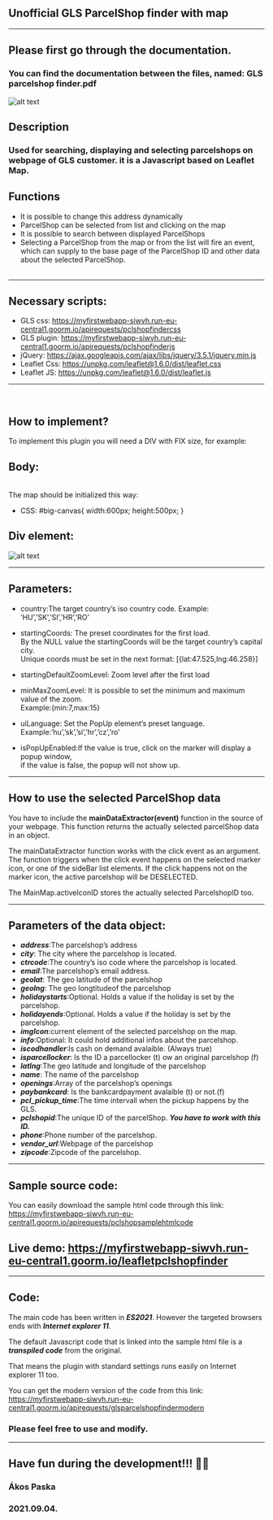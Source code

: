 ## Unofficial GLS ParcelShop finder with map

---



## Please first go through the documentation.
### You can find the documentation between the files, named: GLS parcelshop finder.pdf
![alt text](https://myfirstwebapp-siwvh.run-eu-central1.goorm.io/images/pclshopdoc.jpg)
## Description
### Used for searching, displaying and selecting parcelshops on webpage of GLS customer. it is a Javascript based on Leaflet Map.

## Functions

- lt is possible to change this address dynamically
- ParcelShop can be selected from list and clicking on the map
- lt is possible to search between displayed ParcelShops
- Selecting a ParcelShop from the map or from the list will fire an event, which can supply to the
  base page of the ParcelShop ID and other data about the selected ParcelShop.
  <br>
  <br>

---

## Necessary scripts:

- GLS css: https://myfirstwebapp-siwvh.run-eu-central1.goorm.io/apirequests/pclshopfindercss
- GLS plugin: https://myfirstwebapp-siwvh.run-eu-central1.goorm.io/apirequests/pclshopfinderjs
- jQuery: https://ajax.googleapis.com/ajax/libs/jquery/3.5.1/jquery.min.js
- Leaflet Css: https://unpkg.com/leaflet@1.6.0/dist/leaflet.css
- Leaflet JS: https://unpkg.com/leaflet@1.6.0/dist/leaflet.js

---

<br>

## How to implement?

To implement this plugin you will need a DIV with FIX size, for example:

## Body:

<br>The map should be initialized this way:

- CSS: #big-canvas{ width:600px; height:500px; }

## Div element:

![alt text](https://myfirstwebapp-siwvh.run-eu-central1.goorm.io/apirequests/pssmapscriptjpg)


---

## Parameters:

- country:The target country’s iso country code. Example: ‘HU’,’SK’,’SI’,’HR’,’RO’

- startingCoords: The preset coordinates for the first load.<br>
  By the NULL value the startingCoords will be the target country’s capital city.<br>
  Unique coords must be set in the next format: [{lat:47.525,lng:46.258}]

- startingDefaultZoomLevel: Zoom level after the first load

- minMaxZoomLevel: It is possible to set the minimum and maximum value of the zoom.
  <br> Example:{min:7,max:15}

- uiLanguage: Set the PopUp element’s preset language. Example:’hu’,’sk’,’si’,’hr’,’cz’,’ro’

- isPopUpEnabled:If the value is true, click on the marker will display a popup window,<br> if the value is
  false, the popup will not show up.

---

## How to use the selected ParcelShop data

You have to include the **mainDataExtractor(event)** function in the source of your webpage. This function returns the actually selected parcelShop data in an object.

The mainDataExtractor function works with the click event as an argument. The function triggers when the click event happens on the selected marker icon, or one of the sideBar list elements. If the click happens not on the marker icon, the active parcelshop will be DESELECTED.

The MainMap.activeIconID stores the actually selected ParcelshopID too.

---

## Parameters of the data object:

- **_address_**:The parcelshop’s address
- **_city_**: The city where the parcelshop is located.
- **_ctrcode_**:The country’s iso code where the parcelshop is located.
- **_email_**:The parcelshop’s email address.
- **_geolat_**: The geo latitude of the parcelshop
- **_geolng_**: The geo longtitudeof the parcelshop
- **_holidaystarts_**:Optional. Holds a value if the holiday is set by the parcelshop.
- **_holidayends_**:Optional. Holds a value if the holiday is set by the parcelshop.
- **_imgIcon_**:current element of the selected parcelshop on the map.
- **_info_**:Optional: It could hold additional infos about the parcelshop.
- **_iscodhandler_**:Is cash on demand avalaible. (Always true)
- **_isparcellocker_**: Is the ID a parcellocker (t) ow an original parcelshop (f)
- **_latlng_**:The geo latitude and longitude of the parcelshop
- **_name_**: The name of the parcelshop
- **_openings_**:Array of the parcelshop’s openings
- **_paybankcard_**: Is the bankcardpayment avalaible (t) or not.(f)
- **_pcl_pickup_time_**:The time intervall when the pickup happens by the GLS.
- **_pclshopid_**:The unique ID of the parcelShop. **_You have to work with this ID._**
- **_phone_**:Phone number of the parcelshop.
- **_vendor_url_**:Webpage of the parcelshop
- **_zipcode_**:Zipcode of the parcelshop.

---

## Sample source code:

You can easily download the sample html code through this link: https://myfirstwebapp-siwvh.run-eu-central1.goorm.io/apirequests/pclshopsamplehtmlcode

## Live demo: https://myfirstwebapp-siwvh.run-eu-central1.goorm.io/leafletpclshopfinder

---

## Code:

The main code has been written in **_ES2021_**. However the targeted browsers ends with **_Internet explorer 11_**.

The default Javascript code that is linked into the sample html file is a **_transpiled code_** from the original.

That means the plugin with standard settings runs easily on Internet explorer 11 too.

You can get the modern version of the code from this link: https://myfirstwebapp-siwvh.run-eu-central1.goorm.io/apirequests/glsparcelshopfindermodern

### Please feel free to use and modify.

---

## Have fun during the development!!! 🎉🎉

### Ákos Paska

### 2021.09.04.
